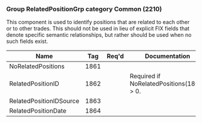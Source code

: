 ### Group RelatedPositionGrp category Common (2210)

This component is used to identify positions that are related to each other or to other trades. This should not be used in lieu of explicit FIX fields that denote specific semantic relationships, but rather should be used when no such fields exist.

| Name                    | Tag  | Req'd | Documentation                             |
|-------------------------|------|----------|-------------------------------------------|
| NoRelatedPositions      | 1861 |       |                                           |
| RelatedPositionID       | 1862 |       | Required if NoRelatedPositions(1861) > 0. |
| RelatedPositionIDSource | 1863 |       |                                           |
| RelatedPositionDate     | 1864 |       |                                           |

